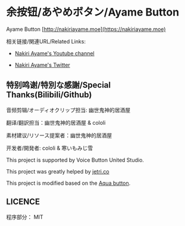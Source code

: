 # 余按钮/あやめボタン/Ayame Button

Ayame Button [http://nakiriayame.moe](https://nakiriayame.moe)


相关链接/関連URL/Related Links:

* [Nakiri Ayame's Youtube channel](https://www.youtube.com/channel/UC7fk0CB07ly8oSl0aqKkqFg)

* [Nakiri Ayame's Twitter](https://twitter.com/nakiriayame?s=09)

## 特别鸣谢/特別な感謝/Special Thanks(Bilibili/Github)

音频剪辑/オーディオクリップ担当: 幽世鬼神的居酒屋

翻译/翻訳担当：幽世鬼神的居酒屋 & cololi

素材建议/リソース提案者：幽世鬼神的居酒屋

开发者/開発者: cololi & 寒いもみじ雪

This project is supported by Voice Button United Studio.

This project was greatly helped by [jetri.co](https://twitter.com/dragonjetmkii?s=09) 

This project is modified based on the [Aqua button](https://github.com/zyzsdy/aqua-button).

## LICENCE

程序部分： MIT

